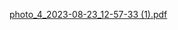 

[photo_4_2023-08-23_12-57-33 (1).pdf](https://github.com/Dmitry-lab0/Hackathons/files/12418453/photo_4_2023-08-23_12-57-33.1.pdf)

